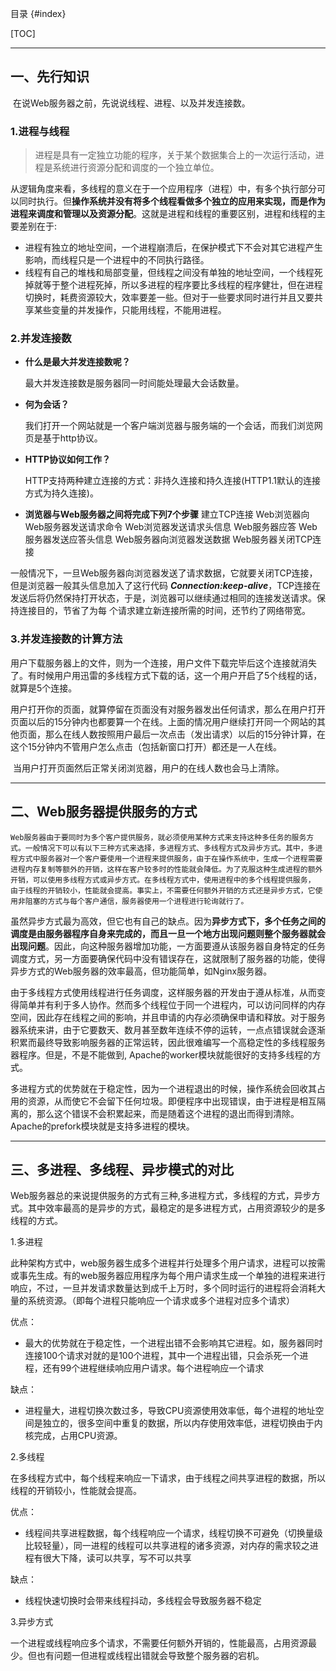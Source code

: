 目录 {#index}

[TOC]











--------------------------------------------
## 一、先行知识  

​	在说Web服务器之前，先说说线程、进程、以及并发连接数。

### 1.进程与线程
> ​	进程是具有一定独立功能的程序，关于某个数据集合上的一次运行活动，进程是系统进行资源分配和调度的一个独立单位。

​	从逻辑角度来看，多线程的意义在于一个应用程序（进程）中，有多个执行部分可以同时执行。但**操作系统并没有将多个线程看做多个独立的应用来实现，而是作为进程来调度和管理以及资源分配**。这就是进程和线程的重要区别，进程和线程的主要差别在于:

- 进程有独立的地址空间，一个进程崩溃后，在保护模式下不会对其它进程产生影响，而线程只是一个进程中的不同执行路径。
- 线程有自己的堆栈和局部变量，但线程之间没有单独的地址空间，一个线程死掉就等于整个进程死掉，所以多进程的程序要比多线程的程序健壮，但在进程切换时，耗费资源较大，效率要差一些。但对于一些要求同时进行并且又要共享某些变量的并发操作，只能用线程，不能用进程。

### 2.并发连接数

- **什么是最大并发连接数呢？**

	最大并发连接数是服务器同一时间能处理最大会话数量。

- **何为会话？**

	我们打开一个网站就是一个客户端浏览器与服务端的一个会话，而我们浏览网页是基于http协议。

- **HTTP协议如何工作？**

	HTTP支持两种建立连接的方式：非持久连接和持久连接(HTTP1.1默认的连接方式为持久连接)。

- **浏览器与Web服务器之间将完成下列7个步骤**
	建立TCP连接
	Web浏览器向Web服务器发送请求命令
	Web浏览器发送请求头信息
	Web服务器应答
	Web服务器发送应答头信息
	Web服务器向浏览器发送数据
	Web服务器关闭TCP连接

​       一般情况下，一旦Web服务器向浏览器发送了请求数据，它就要关闭TCP连接，但是浏览器一般其头信息加入了这行代码 ***Connection:keep-alive***，TCP连接在发送后将仍然保持打开状态，于是，浏览器可以继续通过相同的连接发送请求。保持连接目的，节省了为每 个请求建立新连接所需的时间，还节约了网络带宽。

### 3.并发连接数的计算方法

​        用户下载服务器上的文件，则为一个连接，用户文件下载完毕后这个连接就消失了。有时候用户用迅雷的多线程方式下载的话，这一个用户开启了5个线程的话，就算是5个连接。

​        用户打开你的页面，就算停留在页面没有对服务器发出任何请求，那么在用户打开页面以后的15分钟内也都要算一个在线。上面的情况用户继续打开同一个网站的其他页面，那么在线人数按照用户最后一次点击（发出请求）以后的15分钟计算，在这个15分钟内不管用户怎么点击（包括新窗口打开）都还是一人在线。

​         当用户打开页面然后正常关闭浏览器，用户的在线人数也会马上清除。











--------------------------------------------
## 二、Web服务器提供服务的方式

 	Web服务器由于要同时为多个客户提供服务，就必须使用某种方式来支持这种多任务的服务方式。一般情况下可以有以下三种方式来选择，多进程方式、多线程方式及异步方式。其中，多进程方式中服务器对一个客户要使用一个进程来提供服务，由于在操作系统中，生成一个进程需要进程内存复制等额外的开销，这样在客户较多时的性能就会降低。为了克服这种生成进程的额外开销，可以使用多线程方式或异步方式。在多线程方式中，使用进程中的多个线程提供服务， 由于线程的开销较小，性能就会提高。事实上，不需要任何额外开销的方式还是异步方式，它使用非阻塞的方式与每个客户通信，服务器使用一个进程进行轮询就行了。

​       虽然异步方式最为高效，但它也有自己的缺点。因为**异步方式下，多个任务之间的调度是由服务器程序自身来完成的，而且一旦一个地方出现问题则整个服务器就会出现问题**。因此，向这种服务器增加功能，一方面要遵从该服务器自身特定的任务调度方式，另一方面要确保代码中没有错误存在，这就限制了服务器的功能，使得异步方式的Web服务器的效率最高，但功能简单，如Nginx服务器。

​       由于多线程方式使用线程进行任务调度，这样服务器的开发由于遵从标准，从而变得简单并有利于多人协作。然而多个线程位于同一个进程内，可以访问同样的内存空间，因此存在线程之间的影响，并且申请的内存必须确保申请和释放。对于服务器系统来讲，由于它要数天、数月甚至数年连续不停的运转，一点点错误就会逐渐积累而最终导致影响服务器的正常运转，因此很难编写一个高稳定性的多线程服务器程序。但是，不是不能做到, Apache的worker模块就能很好的支持多线程的方式。

​       多进程方式的优势就在于稳定性，因为一个进程退出的时候，操作系统会回收其占用的资源，从而使它不会留下任何垃圾。即便程序中出现错误，由于进程是相互隔离的，那么这个错误不会积累起来，而是随着这个进程的退出而得到清除。Apache的prefork模块就是支持多进程的模块。











--------------------------------------------
## 三、多进程、多线程、异步模式的对比

​     Web服务器总的来说提供服务的方式有三种,多进程方式，多线程的方式，异步方式。其中效率最高的是异步的方式，最稳定的是多进程方式，占用资源较少的是多线程的方式。

1.多进程

​       此种架构方式中，web服务器生成多个进程并行处理多个用户请求，进程可以按需或事先生成。有的web服务器应用程序为每个用户请求生成一个单独的进程来进行响应，不过，一旦并发请求数量达到成千上万时，多个同时运行的进程将会消耗大量的系统资源。（即每个进程只能响应一个请求或多个进程对应多个请求）

优点：

- 最大的优势就在于稳定性，一个进程出错不会影响其它进程。如，服务器同时连接100个请求对就的是100个进程，其中一个进程出错，只会杀死一个进程，还有99个进程继续响应用户请求。每个进程响应一个请求

缺点：

- 进程量大，进程切换次数过多，导致CPU资源使用效率低，每个进程的地址空间是独立的，很多空间中重复的数据，所以内存使用效率低，进程切换由于内核完成，占用CPU资源。

2.多线程

​       在多线程方式中，每个线程来响应一下请求，由于线程之间共享进程的数据，所以线程的开销较小，性能就会提高。

优点：

- 线程间共享进程数据，每个线程响应一个请求，线程切换不可避免（切换量级比较轻量），同一进程的线程可以共享进程的诸多资源，对内存的需求较之进程有很大下降，读可以共享，写不可以共享

缺点：

- 线程快速切换时会带来线程抖动，多线程会导致服务器不稳定

3.异步方式

​       一个进程或线程响应多个请求，不需要任何额外开销的，性能最高，占用资源最少。但也有问题一但进程或线程出错就会导致整个服务器的宕机。
